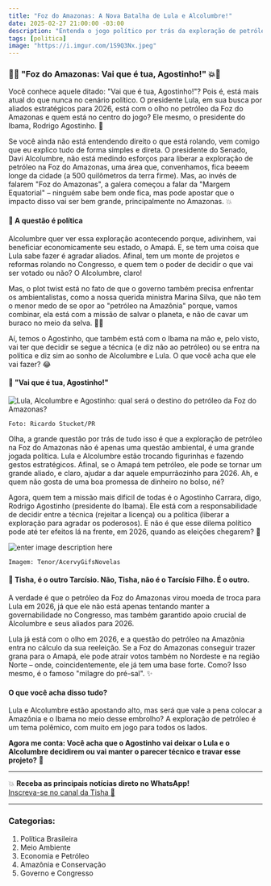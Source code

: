 ```yaml
---
title: "Foz do Amazonas: A Nova Batalha de Lula e Alcolumbre!"
date: 2025-02-27 21:00:00 -03:00
description: "Entenda o jogo político por trás da exploração de petróleo na Foz do Amazonas. Quem vai ganhar: Agostinho ou Alcolumbre?"
tags: [politica]
image: "https://i.imgur.com/1S9Q3Nx.jpeg"
---
```


### 🌊💥 "Foz do Amazonas: Vai que é tua, Agostinho!" 💥🌊

Você conhece aquele ditado: "Vai que é tua, Agostinho!"? Pois é, está mais atual do que nunca no cenário político. O presidente Lula, em sua busca por aliados estratégicos para 2026, está com o olho no petróleo da Foz do Amazonas e quem está no centro do jogo? Ele mesmo, o presidente do Ibama, Rodrigo Agostinho. 🍿

Se você ainda não está entendendo direito o que está rolando, vem comigo que eu explico tudo de forma simples e direta. O presidente do Senado, Davi Alcolumbre, não está medindo esforços para liberar a exploração de petróleo na Foz do Amazonas, uma área que, convenhamos, fica beeem longe da cidade (a 500 quilômetros da terra firme). Mas, ao invés de falarem "Foz do Amazonas", a galera começou a falar da "Margem Equatorial" – ninguém sabe bem onde fica, mas pode apostar que o impacto disso vai ser bem grande, principalmente no Amazonas. 💥

#### 🍿 A questão é política

Alcolumbre quer ver essa exploração acontecendo porque, adivinhem, vai beneficiar economicamente seu estado, o Amapá. E, se tem uma coisa que Lula sabe fazer é agradar aliados. Afinal, tem um monte de projetos e reformas rolando no Congresso, e quem tem o poder de decidir o que vai ser votado ou não? O Alcolumbre, claro!

Mas, o plot twist está no fato de que o governo também precisa enfrentar os ambientalistas, como a nossa querida ministra Marina Silva, que não tem o menor medo de se opor ao "petróleo na Amazônia" porque, vamos combinar, ela está com a missão de salvar o planeta, e não de cavar um buraco no meio da selva. 🦸‍♀️

Aí, temos o Agostinho, que também está com o Ibama na mão e, pelo visto, vai ter que decidir se segue a técnica (e diz não ao petróleo) ou se entra na política e diz sim ao sonho de Alcolumbre e Lula. O que você acha que ele vai fazer? 😂

#### 🍿 "Vai que é tua, Agostinho!"

![Lula, Alcolumbre e Agostinho: qual será o destino do petróleo da Foz do Amazonas?](https://i.imgur.com/Cy82Mum.jpeg)

    Foto: Ricardo Stucket/PR

Olha, a grande questão por trás de tudo isso é que a exploração de petróleo na Foz do Amazonas não é apenas uma questão ambiental, é uma grande jogada política. Lula e Alcolumbre estão trocando figurinhas e fazendo gestos estratégicos. Afinal, se o Amapá tem petróleo, ele pode se tornar um grande aliado, e claro, ajudar a dar aquele empurrãozinho para 2026. Ah, e quem não gosta de uma boa promessa de dinheiro no bolso, né?

Agora, quem tem a missão mais difícil de todas é o Agostinho Carrara, digo, Rodrigo Agostinho (presidente do Ibama). Ele está com a responsabilidade de decidir entre a técnica (rejeitar a licença) ou a política (liberar a exploração para agradar os poderosos). E não é que esse dilema político pode até ter efeitos lá na frente, em 2026, quando as eleições chegarem? 📅

![enter image description here](https://media1.tenor.com/m/3LpMuErJjeQAAAAC/tarc%C3%ADsio-filho-chocolate-com-pimenta-novela.gif)

    Imagem: Tenor/AcervyGifsNovelas

#### 🍿 Tisha, é o outro Tarcísio. Não, Tisha, não é o Tarcísio Filho. É o outro.

A verdade é que o petróleo da Foz do Amazonas virou moeda de troca para Lula em 2026, já que ele não está apenas tentando manter a governabilidade no Congresso, mas também garantido apoio crucial de Alcolumbre e seus aliados para 2026.

Lula já está com o olho em 2026, e a questão do petróleo na Amazônia entra no cálculo da sua reeleição. Se a Foz do Amazonas conseguir trazer grana para o Amapá, ele pode atrair votos também no Nordeste e na região Norte – onde, coincidentemente, ele já tem uma base forte. Como? Isso mesmo, é o famoso "milagre do pré-sal". ✨

#### O que você acha disso tudo?

Lula e Alcolumbre estão apostando alto, mas será que vale a pena colocar a Amazônia e o Ibama no meio desse embrolho? A exploração de petróleo é um tema polêmico, com muito em jogo para todos os lados.

**Agora me conta: Você acha que o Agostinho vai deixar o Lula e o Alcolumbre decidirem ou vai manter o parecer técnico e travar esse projeto?** 🤔

---

💥 **Receba as principais notícias direto no WhatsApp!**  
<a href="./tisha-no-whatsapp.html" target="_blank" rel="noopener noreferrer">Inscreva-se no canal da Tisha 📲</a>  

---

### Categorias:

1. Política Brasileira
2. Meio Ambiente
3. Economia e Petróleo
4. Amazônia e Conservação
5. Governo e Congresso
